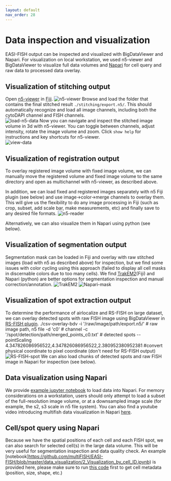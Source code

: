 ```yaml
---
layout: default
nav_order: 28
---
```


# Data inspection and visualization

EASI-FISH output can be inspected and visualized with BigDataViewer and Napari. For visualization on local workstation, we used n5-viewer and BigDataViewer to visualize full data volumes and [Napari](https://napari.org/) for cell query and raw data to processed data overlay.  

## Visualization of stitching output  

Open [n5-viewer](https://github.com/saalfeldlab/n5-viewer) in [Fiji](https://imagej.net/software/fiji/downloads). 
![n5-viewer](images/n5-viewer.png)
Browse and load the folder that contains the final stitched result `./stitching/export.n5/`. This should automatically recognize and load all image channels, including both the cytoDAPI channel and FISH channels.  
![load-n5-data](images/load-n5-data.png)
Now you can navigate and inspect the stitched image volume in 3d with n5-viewer. You can toggle between channels, adjust intensity, rotate the image volume and zoom. Click `show help` for instructions and key shortcuts for n5-viewer.  
![view-data](images/view-data.png)

## Visualization of registration output

To overlay registered image volume with fixed image volume, we can manually move the registered volume and fixed image volume to the same directory and open as multichannel with n5-viewer, as described above. 

In addition, we can load fixed and registered images separately with n5 Fiji plugin (see below) and use image->color->merge channels to overlay them. This will give us the flexibility to do any image processing in Fiji (such as crop, subset, add scale bar, make measurements, etc) and finally save to any desired file formats. 
![n5-reader](images/n5-reader.png)

Alternatively, we can also visualize them in Napari using python (see below).   

## Visualization of segmentation output

Segmentation mask can be loaded in Fiji and overlay with raw stitched images (load with n5 as described above) for inspection, but we find some issues with color cycling using this approach (failed to display all cell masks in discernable colors due to too many cells). We find [TrakEM2](https://imagej.net/plugins/trakem2/)(Fiji) and Napari (python) are better options for segmentation inspection and manual correction/annotation. 
![TrakEM2](images/TrakEM2.png)
![Napari-mask](images/Napari-mask.png)

## Visualization of spot extraction output

To determine the performance of airlocalize and RS-FISH on large dataset, we can overlay detected spots with raw FISH image using BigDataViewer in [RS-FISH plugin](https://github.com/PreibischLab/RS-FISH).
    ./csv-overlay-bdv 
    -i '/raw/image/path/export.n5/' # raw image path, n5 file
    -d 'c0'  # channel
    -c '/spot/detection/path/merged_points_c0.txt' # detected spots
    --pointScaling 4.347826086956522,4.347826086956522,2.380952380952381 #convert physical coordinate to pixel coordinate (don't need for RS-FISH output)
![RS-FISH-spot](images/RS-FISH-spot.png)
We can also load chunks of detected spots and raw FISH image in Napari for inspection (see below).  


## Data visualization using Napari

We provide [example jupyter notebook](https://github.com/multiFISH/EASI-FISH/blob/master/data_visualization/1_Image_visualization.ipynb) to load data into Napari. For memory considerations on a workstation, users should only attempt to load a subset of the full-resolution image volume, or at a downsampled image scale (for example, the s2, s3 scale in n5 file system). You can also find a youtube video introducing multifish data visualization in Napari [here](https://www.youtube.com/watch?v=QP7ffG9d-do).    


## Cell/spot query using Napari

Because we have the spatial positions of each cell and each FISH spot, we can also search for selected cell(s) in the large data volume. This will be very useful for segmentation inspection and data quality check. An example [notebook]https://github.com/multiFISH/EASI-FISH/blob/master/data_visualization/2_Visualization_by_cell_ID.ipynb) is provided here, please make sure to run [this code](https://github.com/multiFISH/EASI-FISH/blob/master/data_processing/2_ROI_and_spot_extraction.ipynb) first to get cell metadata (position, size, shape, etc.) 